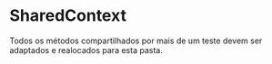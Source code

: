 ﻿# SharedContext

Todos os métodos compartilhados por mais de um teste devem ser adaptados e realocados para esta pasta.